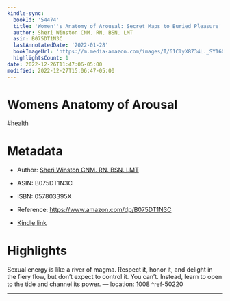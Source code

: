 ```yaml
---
kindle-sync:
  bookId: '54474'
  title: 'Women''s Anatomy of Arousal: Secret Maps to Buried Pleasure'
  author: Sheri Winston CNM. RN. BSN. LMT
  asin: B075DT1N3C
  lastAnnotatedDate: '2022-01-28'
  bookImageUrl: 'https://m.media-amazon.com/images/I/61ClyX8734L._SY160.jpg'
  highlightsCount: 1
date: 2022-12-26T11:47:06-05:00
modified: 2022-12-27T15:06:47-05:00
---
```

# Womens Anatomy of Arousal

#health

# Metadata

* Author: [Sheri Winston CNM. RN. BSN. LMT](https://www.amazon.com/Sheri-Winston-CNM-RN-BSN-LMT/e/B0045EC03W/ref=dp_byline_cont_ebooks_1)

* ASIN: B075DT1N3C

* ISBN: 057803395X

* Reference: <https://www.amazon.com/dp/B075DT1N3C>

* [Kindle link](kindle://book?action=open&asin=B075DT1N3C)

# Highlights

Sexual energy is like a river of magma. Respect it, honor it, and delight in the fiery flow, but don’t expect to control it. You can’t. Instead, learn to open to the tide and channel its power. — location: [1008](kindle://book?action=open&asin=B075DT1N3C&location=1008) ^ref-50220

---
